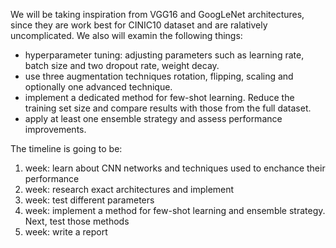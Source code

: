 We will be taking inspiration from VGG16 and GoogLeNet architectures, since they are work best for CINIC10 dataset and are ralatively uncomplicated. We also will examin the following things:
- hyperparameter tuning: adjusting parameters such as learning rate, batch size and two dropout rate, weight decay.
- use three augmentation techniques rotation, flipping, scaling and optionally one advanced technique.
- implement a dedicated method for few-shot learning. Reduce the training set size and compare results with those from the full dataset.
- apply at least one ensemble strategy and assess performance improvements.

The timeline is going to be:
1. week: learn about CNN networks and techniques used to enchance their performance
2. week: research exact architectures and implement
3. week: test different parameters
4. week: implement a method for few-shot learning and ensemble strategy. Next, test those methods
5. week: write a report